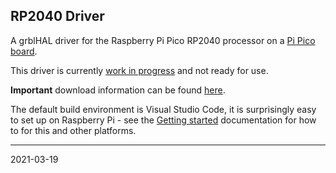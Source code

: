 ## RP2040 Driver

A grblHAL driver for the Raspberry Pi Pico RP2040 processor on a [Pi Pico board](https://www.raspberrypi.org/products/raspberry-pi-pico/).

This driver is currently [work in progress](https://github.com/terjeio/grblHAL/discussions/206#discussioncomment-318652) and not ready for use.

__Important__ download information can be found [here](https://github.com/grblHAL/core/wiki/Compiling-GrblHAL).

The default build environment is Visual Studio Code, it is surprisingly easy to set up on Raspberry Pi - see the [Getting started](https://datasheets.raspberrypi.org/pico/getting-started-with-pico.pdf) documentation for how to for this and other platforms.

---
2021-03-19
